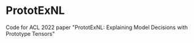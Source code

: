 # PrototExNL
Code for ACL 2022 paper "PrototExNL: Explaining Model Decisions with Prototype Tensors"
